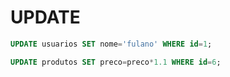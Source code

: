 # UPDATE

```sql
UPDATE usuarios SET nome='fulano' WHERE id=1;

UPDATE produtos SET preco=preco*1.1 WHERE id=6;
```
